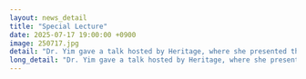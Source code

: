 ```yaml
---
layout: news_detail
title: "Special Lecture"
date: 2025-07-17 19:00:00 +0900
image: 250717.jpg
detail: "Dr. Yim gave a talk hosted by Heritage, where she presented the class and shared valuable insights on supporting language development."
long_detail: "Dr. Yim gave a talk hosted by Heritage, where she presented the class and shared valuable insights on supporting language development."
---
```

